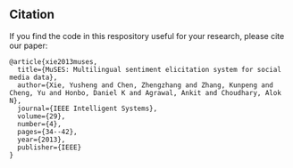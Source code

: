 ## Citation

If you find the code in this respository useful for your research, please cite our paper:
```
@article{xie2013muses,
  title={MuSES: Multilingual sentiment elicitation system for social media data},
  author={Xie, Yusheng and Chen, Zhengzhang and Zhang, Kunpeng and Cheng, Yu and Honbo, Daniel K and Agrawal, Ankit and Choudhary, Alok N},
  journal={IEEE Intelligent Systems},
  volume={29},
  number={4},
  pages={34--42},
  year={2013},
  publisher={IEEE}
}
```
